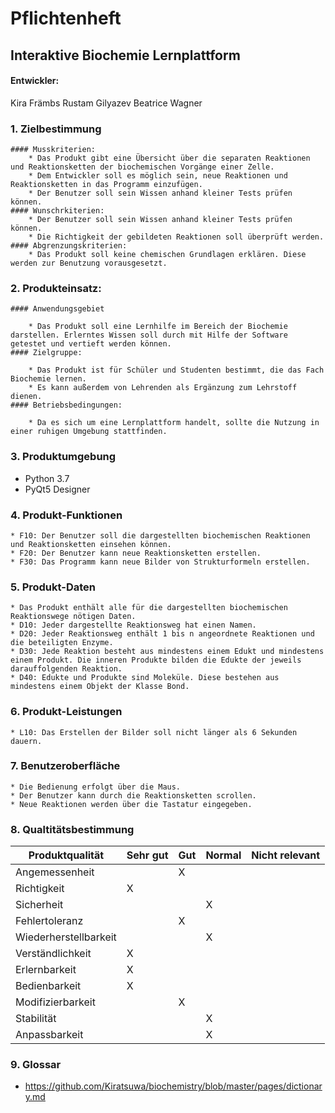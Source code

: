 # Pflichtenheft

## Interaktive Biochemie Lernplattform


#### Entwickler:
Kira Främbs
Rustam Gilyazev
Beatrice Wagner


### 1. Zielbestimmung

    #### Musskriterien:
      	* Das Produkt gibt eine Übersicht über die separaten Reaktionen und Reaktionsketten der biochemischen Vorgänge einer Zelle.
        * Dem Entwickler soll es möglich sein, neue Reaktionen und Reaktionsketten in das Programm einzufügen.
        * Der Benutzer soll sein Wissen anhand kleiner Tests prüfen können.
    #### Wunschrkiterien:
        * Der Benutzer soll sein Wissen anhand kleiner Tests prüfen können.
        * Die Richtigkeit der gebildeten Reaktionen soll überprüft werden.
    #### Abgrenzungskriterien:
        * Das Produkt soll keine chemischen Grundlagen erklären. Diese werden zur Benutzung vorausgesetzt. 

### 2. Produkteinsatz:

    #### Anwendungsgebiet

        * Das Produkt soll eine Lernhilfe im Bereich der Biochemie darstellen. Erlerntes Wissen soll durch mit Hilfe der Software getestet und vertieft werden können.
    #### Zielgruppe:

        * Das Produkt ist für Schüler und Studenten bestimmt, die das Fach Biochemie lernen.
        * Es kann außerdem von Lehrenden als Ergänzung zum Lehrstoff dienen.
    #### Betriebsbedingungen:
    
        * Da es sich um eine Lernplattform handelt, sollte die Nutzung in einer ruhigen Umgebung stattfinden.


### 3. Produktumgebung

   * Python 3.7
   * PyQt5 Designer
   
### 4. Produkt-Funktionen

    * F10: Der Benutzer soll die dargestellten biochemischen Reaktionen und Reaktionsketten einsehen können.
    * F20: Der Benutzer kann neue Reaktionsketten erstellen.
    * F30: Das Programm kann neue Bilder von Strukturformeln erstellen.
    
### 5. Produkt-Daten

    * Das Produkt enthält alle für die dargestellten biochemischen Reaktionswege nötigen Daten.
    * D10: Jeder dargestellte Reaktionsweg hat einen Namen.
    * D20: Jeder Reaktionsweg enthält 1 bis n angeordnete Reaktionen und die beteiligten Enzyme.
    * D30: Jede Reaktion besteht aus mindestens einem Edukt und mindestens einem Produkt. Die inneren Produkte bilden die Edukte der jeweils darauffolgenden Reaktion.
    * D40: Edukte und Produkte sind Moleküle. Diese bestehen aus mindestens einem Objekt der Klasse Bond.

### 6. Produkt-Leistungen

    * L10: Das Erstellen der Bilder soll nicht länger als 6 Sekunden dauern.
    
### 7. Benutzeroberfläche

    * Die Bedienung erfolgt über die Maus.
    * Der Benutzer kann durch die Reaktionsketten scrollen.
    * Neue Reaktionen werden über die Tastatur eingegeben.

### 8. Qualtitätsbestimmung

Produktqualität | Sehr gut | Gut | Normal | Nicht relevant
--------------- | -------- | --- | ------ | --------------
Angemessenheit | | X | | 
Richtigkeit | X | | | 
Sicherheit | | | X | 
Fehlertoleranz | | X | | 
Wiederherstellbarkeit | | | X | 
Verständlichkeit | X | | | 
Erlernbarkeit | X | | | 
Bedienbarkeit | X | | | 
Modifizierbarkeit | | X | | 
Stabilität | | | X | 
Anpassbarkeit | | | X | 

### 9. Glossar

* https://github.com/Kiratsuwa/biochemistry/blob/master/pages/dictionary.md 
